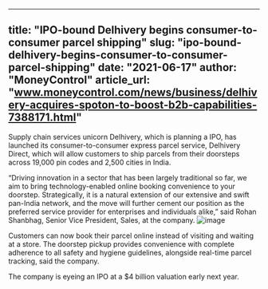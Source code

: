 ---
title: "IPO-bound Delhivery begins consumer-to-consumer parcel shipping"
slug: "ipo-bound-delhivery-begins-consumer-to-consumer-parcel-shipping"
date: "2021-06-17"
author: "MoneyControl"
article_url: "www.moneycontrol.com/news/business/delhivery-acquires-spoton-to-boost-b2b-capabilities-7388171.html"
-----

Supply chain services unicorn Delhivery, which is planning a IPO, has launched its consumer-to-consumer express parcel service, Delhivery Direct, which will allow customers to ship parcels from their doorsteps across 19,000 pin codes and 2,500 cities in India.

“Driving innovation in a sector that has been largely traditional so far, we aim to bring technology-enabled online booking convenience to your doorstep. Strategically, it is a natural extension of our extensive and swift pan-India network, and the move will further cement our position as the preferred service provider for enterprises and individuals alike,” said Rohan Shanbhag, Senior Vice President, Sales, at the company.
![image](https://github.com/user-attachments/assets/8ed866da-9d94-432d-b29b-449de0617efe)

Customers can now book their parcel online instead of visiting and waiting at a store. The doorstep pickup provides convenience with complete adherence to all safety and hygiene guidelines, alongside real-time parcel tracking, said the company.

The company is eyeing an IPO at a $4 billion valuation early next year.
